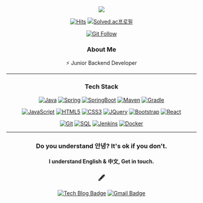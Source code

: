 <div align="center">
  <img src="https://capsule-render.vercel.app/api?type=waving&color=gradient&height=280&section=header&text=mintheon&fontSize=90&animation=twinkling&fontAlignY=35&desc=MinHyun%20Lee"/>
</div>

<div align="center">

[![Hits](https://hits.seeyoufarm.com/api/count/incr/badge.svg?url=https%3A%2F%2Fgithub.com%2Fmintheon&count_bg=%239B9B9B&title_bg=%2367735D&icon=github.svg&icon_color=%23E7E7E7&title=view&edge_flat=false)](https://github.com/mintheon)
[![Solved.ac프로필](http://mazassumnida.wtf/api/mini/generate_badge?boj=BLACKITE)](https://solved.ac/BLACKITE)
  
[![Git Follow](https://img.shields.io/github/followers/mintheon?style=social)](https://mintheon.github.io/)
  
<!-- <a href="https://twitter.com/mintheonz">
 <img alt="Twitter: mintheon" src="https://img.shields.io/twitter/follow/mintheonz.svg?style=social" target="_blank" />
</a> -->

</div>

<div align="center">
  
### About Me

⚡   Junior Backend Developer

---

### Tech Stack

[![Java](https://img.shields.io/badge/Java-orange?style=flat&logo=java&logoColor=white&link=https://github.com/mintheon)](https://github.com/mintheon) 
  [![Spring](https://img.shields.io/badge/-Spring-lightgray?style=flat&logo=spring&link=https://github.com/mintheon)](https://github.com/mintheon)
  [![SpringBoot](https://img.shields.io/badge/-Springboot-black?style=flat&logo=springboot&link=https://github.com/mintheon)](https://github.com/mintheon)
  [![Maven](https://img.shields.io/badge/Maven-C71A36?style=flat&logo=apache-maven&link=https://github.com/mintheon)](https://github.com/mintheon) 
  [![Gradle](https://img.shields.io/badge/Gradle-02303A?style=flat&logo=gradle&link=https://github.com/mintheon)](https://github.com/mintheon)

[![JavaScript](https://img.shields.io/badge/-JavaScript-black?style=flat&logo=javascript&link=https://github.com/mintheon)](https://github.com/mintheon) 
[![HTML5](https://img.shields.io/badge/-HTML5-E34F26?style=flat&logo=html5&logoColor=white&link=https://github.com/mintheon)](https://github.com/mintheon) 
[![CSS3](https://img.shields.io/badge/-CSS3-1572B6?style=flat&logo=css3&link=https://github.com/mintheon)](https://github.com/mintheon) 
[![JQuery](https://img.shields.io/badge/-JQuery-blue?style=flat&logo=jquery&link=https://github.com/mintheon)](https://github.com/mintheon) 
[![Bootstrap](https://img.shields.io/badge/-Bootstrap-563D7C?style=flat&logo=bootstrap&link=https://github.com/mintheon)](https://github.com/mintheon) 
[![React](https://img.shields.io/badge/-React-black?style=flat&logo=react&link=https://github.com/mintheon)](https://github.com/mintheon) 

[![Git](https://img.shields.io/badge/-Git-black?style=flat&logo=git&link=https://github.com/mintheon)](https://github.com/mintheon) 
[![SQL](https://img.shields.io/badge/-SQL-orange?style=flat&logo=sql&link=https://github.com/mintheon)](https://github.com/mintheon)
[![Jenkins](https://img.shields.io/badge/Jenkins-gray?style=flat&logo=jenkins&link=hhttps://github.com/mintheon)](https://github.com/mintheon) 
[![Docker](https://img.shields.io/badge/-Docker-black?style=flat&logo=docker&link=https://github.com/mintheon)](https://github.com/mintheon) 

---

<h3 align="center">
  Do you understand <b>안녕</b>? It's ok if you don't. 
</h3>

<h4 align="center">
  I understand English & 中文, Get in touch.
</h4>

### 🖋
  
  [![Tech Blog Badge](https://img.shields.io/badge/Blog-%2312100E.svg?&style=flat-square&logo=dev.to&logoColor=white&link=https://mintheon.com/)](https://mintheon.com/)
  [![Gmail Badge](https://img.shields.io/badge/-Gmail-d14836?style=flat-square&logo=Gmail&logoColor=white&link=mailto:mintheon@mintheon.com)](mailto:mintheon@mintheon.com?subject=Hello%20Minhyun,%20From%20Github)
  
</div>

<!--

## About Me

⚡   Junior Backand Developer

--- 

<h2 align="center">
  Do you speak <b>대한민국</b>? It's ok if you don't. 
</h2>
<h3 align="center">
  I speak English & 中文, Get in touch.
</h3>

---

## Tech Stack

### Back
[![Java](https://img.shields.io/badge/Java-orange?style=flat&logo=java&logoColor=white&link=https://github.com/9m1i9n1)](https://github.com/9m1i9n1) 
  [![Spring](https://img.shields.io/badge/-Spring-lightgray?style=flat&logo=spring&link=https://github.com/9m1i9n1)](https://github.com/9m1i9n1)
  [![SpringBoot](https://img.shields.io/badge/-Springboot-black?style=flat&logo=springboot&link=https://github.com/9m1i9n1)](https://github.com/9m1i9n1)
  [![Maven](https://img.shields.io/badge/Maven-C71A36?style=flat&logo=apache-maven&link=https://github.com/9m1i9n1)](https://github.com/9m1i9n1) 
  [![Gradle](https://img.shields.io/badge/Gradle-02303A?style=flat&logo=gradle&link=https://github.com/9m1i9n1)](https://github.com/9m1i9n1)

### Front
[![JavaScript](https://img.shields.io/badge/-JavaScript-black?style=flat&logo=javascript&link=https://github.com/9m1i9n1)](https://github.com/9m1i9n1) 
[![HTML5](https://img.shields.io/badge/-HTML5-E34F26?style=flat&logo=html5&logoColor=white&link=https://github.com/9m1i9n1)](https://github.com/9m1i9n1) 
[![CSS3](https://img.shields.io/badge/-CSS3-1572B6?style=flat&logo=css3&link=https://github.com/9m1i9n1)](https://github.com/9m1i9n1) 
[![JQuery](https://img.shields.io/badge/-JQuery-blue?style=flat&logo=jquery&link=https://github.com/9m1i9n1)](https://github.com/9m1i9n1) 
[![Bootstrap](https://img.shields.io/badge/-Bootstrap-563D7C?style=flat&logo=bootstrap&link=https://github.com/9m1i9n1)](https://github.com/9m1i9n1) 
[![React](https://img.shields.io/badge/-React-black?style=flat&logo=react&link=https://github.com/9m1i9n1)](https://github.com/9m1i9n1) 

### Others
[![Git](https://img.shields.io/badge/-Git-black?style=flat&logo=git&link=https://github.com/9m1i9n1)](https://github.com/9m1i9n1) 
[![SQL](https://img.shields.io/badge/-SQL-orange?style=flat&logo=sql&link=https://github.com/9m1i9n1)](https://github.com/9m1i9n1)
[![Jenkins](https://img.shields.io/badge/Jenkins-gray?style=flat&logo=jenkins&link=hhttps://github.com/9m1i9n1)](https://github.com/9m1i9n1) 
[![Docker](https://img.shields.io/badge/-Docker-black?style=flat&logo=docker&link=https://github.com/9m1i9n1)](https://github.com/9m1i9n1) 

### Interest

- Kubernetes
- TypeScript

---

## Stats

![9m1i9n1's github stats](https://github-readme-stats.vercel.app/api?username=9m1i9n1&show_icons=true)

---

## More

<div align="center">
  
[![Tech Blog Badge](http://img.shields.io/badge/-Tech%20blog-black?style=flat-square&logo=github&link=https://9m1i9n1.github.io/)](https://9m1i9n1.github.io/) 
[![Gmail Badge](https://img.shields.io/badge/-Gmail-d14836?style=flat-square&logo=Gmail&logoColor=white&link=mailto:9m1i9n1@gmail.com)](mailto:9m1i9n1@gmail.com?subject=Hello%20Minhyun,%20From%20Github)

</div>


**9m1i9n1/9m1i9n1** is a ✨ _special_ ✨ repository because its `README.md` (this file) appears on your GitHub profile.

Here are some ideas to get you started:
💻   language : Java (Spring)
🌐   Web : HTML | CSS | JavaScript | JSP | Thymeleaf |Bootstrap | vue.js |
📫   DB Access : JPA | Mybatis
🛢   DB : MySQL | Oracle
Interest
🌱   infra : Jenkins | docker | AWS | cubernatis

[![Linkedin Badge](https://img.shields.io/badge/-LinkedIn-blue?style=flat-square&logo=Linkedin&logoColor=white&link=https://www.linkedin.com/in/seong-yun-byeon-8183a8113/)](https://www.linkedin.com/in/seong-yun-byeon-8183a8113/) 
[![Youtube Badge](https://img.shields.io/badge/Youtube-ff0000?style=flat-square&logo=youtube&link=https://www.youtube.com/c/kyleschool)](https://www.youtube.com/c/kyleschool) 
[![Facebook Badge](https://img.shields.io/badge/-Facebook-1877f2?style=flat-square&logo=facebook&logoColor=white&link=https://www.facebook.com/zzsza)](https://www.facebook.com/zzsza) 
[![Instagram Badge](https://img.shields.io/badge/-Instagram-dd2a7b?style=flat-square&logo=instagram&logoColor=white&link=https://www.instagram.com/data.scientist/)](https://www.instagram.com/data.scientist/) 
    <a target="_blank" target="_blank"href="https://twitter.com/hadonglee"><img src="https://img.shields.io/badge/twitter-%231DA1F2.svg?&style=flat-square&logo=twitter&logoColor=white" /></a>&nbsp;&nbsp;&nbsp;

- 🔭 I’m currently working on ...
- 🌱 I’m currently learning ...
- 👯 I’m looking to collaborate on ...
- 🤔 I’m looking for help with ...
- 💬 Ask me about ...
- 📫 How to reach me: ...
- 😄 Pronouns: ...
- ⚡ Fun fact: ...
-->
